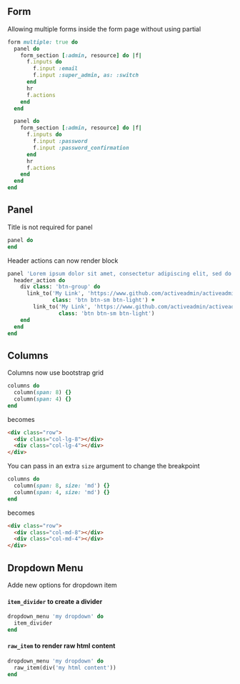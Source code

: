 ## Form
Allowing multiple forms inside the form page without using partial
```ruby
form multiple: true do
  panel do
    form_section [:admin, resource] do |f|
      f.inputs do
        f.input :email
        f.input :super_admin, as: :switch
      end
      hr
      f.actions
    end
  end

  panel do
    form_section [:admin, resource] do |f|
      f.inputs do
        f.input :password
        f.input :password_confirmation
      end
      hr
      f.actions
    end
  end
end
```

## Panel
Title is not required for panel 
```ruby 
panel do
end
```
 
Header actions can now render block
```ruby 
panel 'Lorem ipsum dolor sit amet, consectetur adipiscing elit, sed do eiusmod' do
  header_action do
    div class: 'btn-group' do
      link_to('My Link', 'https://www.github.com/activeadmin/activeadmin',
              class: 'btn btn-sm btn-light') +
        link_to('My Link', 'https://www.github.com/activeadmin/activeadmin',
                class: 'btn btn-sm btn-light')
    end
  end
end
```

## Columns
Columns now use bootstrap grid
```ruby
columns do
  column(span: 8) {}
  column(span: 4) {}
end
```
becomes
```html
<div class="row">
  <div class="col-lg-8"></div>
  <div class="col-lg-4"></div>
</div>
```

You can pass in an extra `size` argument to change the breakpoint
```ruby 
columns do
  column(span: 8, size: 'md') {}
  column(span: 4, size: 'md') {}
end
```
becomes
```html
<div class="row">
  <div class="col-md-8"></div>
  <div class="col-md-4"></div>
</div>
```

## Dropdown Menu
Adde new options for dropdown item 
#### `item_divider` to create a divider
```ruby
dropdown_menu 'my dropdown' do 
  item_divider
end
```

#### `raw_item` to render raw html content
```ruby
dropdown_menu 'my dropdown' do 
  raw_item(div('my html content'))
end
```

